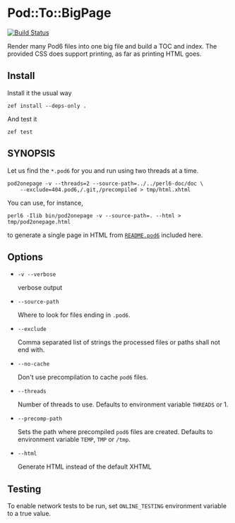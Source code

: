 # Pod::To::BigPage
[![Build Status](https://travis-ci.org/perl6/perl6-pod-to-bigpage.svg?branch=master)](https://travis-ci.org/perl6/perl6-pod-to-bigpage)

Render many Pod6 files into one big file and build a TOC and index. The
provided CSS does support printing, as far as printing HTML goes.

## Install

Install it the usual way

    zef install --deps-only .
    
And test it 

    zef test
    

## SYNOPSIS

Let us find the `*.pod6` for you and run using two threads at a time.

    pod2onepage -v --threads=2 --source-path=../../perl6-doc/doc \
        --exclude=404.pod6,/.git,/precompiled > tmp/html.xhtml

You can use, for instance,

    perl6 -Ilib bin/pod2onepage -v --source-path=. --html >  tmp/pod2onepage.html
    
to generate a single page in HTML from [`README.pod6`](README.pod6)
included here. 
    
## Options

* `-v --verbose`

  verbose output

* `--source-path`

  Where to look for files ending in `.pod6`.

* `--exclude`

  Comma separated list of strings the processed files or paths shall not end with.

* `--no-cache`

  Don't use precompilation to cache `pod6` files.

* `--threads`

  Number of threads to use. Defaults to environment variable `THREADS` or 1.

* `--precomp-path`

  Sets the path where precompiled `pod6` files are created. Defaults to environment
  variable `TEMP`, `TMP` or `/tmp`.

* `--html`

  Generate HTML instead of the default XHTML
  
  
## Testing

To enable network tests to be run, set `ONLINE_TESTING` environment variable to a true value.
